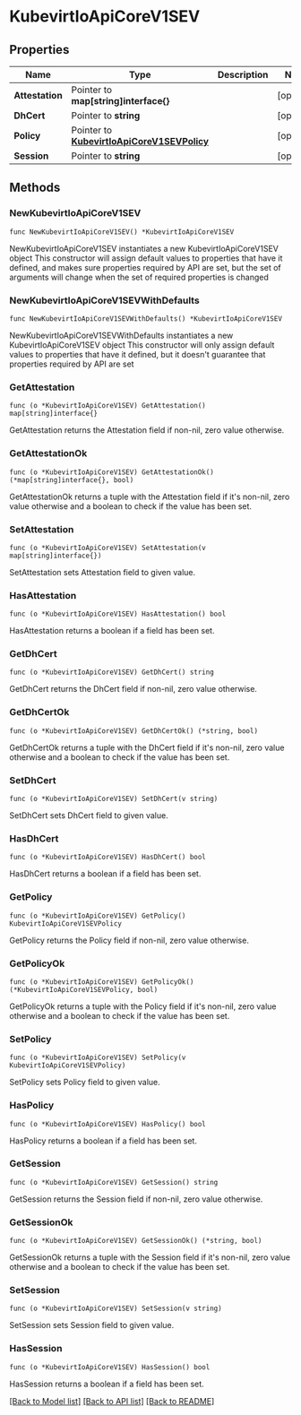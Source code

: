 # KubevirtIoApiCoreV1SEV

## Properties

Name | Type | Description | Notes
------------ | ------------- | ------------- | -------------
**Attestation** | Pointer to **map[string]interface{}** |  | [optional] 
**DhCert** | Pointer to **string** |  | [optional] 
**Policy** | Pointer to [**KubevirtIoApiCoreV1SEVPolicy**](KubevirtIoApiCoreV1SEVPolicy.md) |  | [optional] 
**Session** | Pointer to **string** |  | [optional] 

## Methods

### NewKubevirtIoApiCoreV1SEV

`func NewKubevirtIoApiCoreV1SEV() *KubevirtIoApiCoreV1SEV`

NewKubevirtIoApiCoreV1SEV instantiates a new KubevirtIoApiCoreV1SEV object
This constructor will assign default values to properties that have it defined,
and makes sure properties required by API are set, but the set of arguments
will change when the set of required properties is changed

### NewKubevirtIoApiCoreV1SEVWithDefaults

`func NewKubevirtIoApiCoreV1SEVWithDefaults() *KubevirtIoApiCoreV1SEV`

NewKubevirtIoApiCoreV1SEVWithDefaults instantiates a new KubevirtIoApiCoreV1SEV object
This constructor will only assign default values to properties that have it defined,
but it doesn't guarantee that properties required by API are set

### GetAttestation

`func (o *KubevirtIoApiCoreV1SEV) GetAttestation() map[string]interface{}`

GetAttestation returns the Attestation field if non-nil, zero value otherwise.

### GetAttestationOk

`func (o *KubevirtIoApiCoreV1SEV) GetAttestationOk() (*map[string]interface{}, bool)`

GetAttestationOk returns a tuple with the Attestation field if it's non-nil, zero value otherwise
and a boolean to check if the value has been set.

### SetAttestation

`func (o *KubevirtIoApiCoreV1SEV) SetAttestation(v map[string]interface{})`

SetAttestation sets Attestation field to given value.

### HasAttestation

`func (o *KubevirtIoApiCoreV1SEV) HasAttestation() bool`

HasAttestation returns a boolean if a field has been set.

### GetDhCert

`func (o *KubevirtIoApiCoreV1SEV) GetDhCert() string`

GetDhCert returns the DhCert field if non-nil, zero value otherwise.

### GetDhCertOk

`func (o *KubevirtIoApiCoreV1SEV) GetDhCertOk() (*string, bool)`

GetDhCertOk returns a tuple with the DhCert field if it's non-nil, zero value otherwise
and a boolean to check if the value has been set.

### SetDhCert

`func (o *KubevirtIoApiCoreV1SEV) SetDhCert(v string)`

SetDhCert sets DhCert field to given value.

### HasDhCert

`func (o *KubevirtIoApiCoreV1SEV) HasDhCert() bool`

HasDhCert returns a boolean if a field has been set.

### GetPolicy

`func (o *KubevirtIoApiCoreV1SEV) GetPolicy() KubevirtIoApiCoreV1SEVPolicy`

GetPolicy returns the Policy field if non-nil, zero value otherwise.

### GetPolicyOk

`func (o *KubevirtIoApiCoreV1SEV) GetPolicyOk() (*KubevirtIoApiCoreV1SEVPolicy, bool)`

GetPolicyOk returns a tuple with the Policy field if it's non-nil, zero value otherwise
and a boolean to check if the value has been set.

### SetPolicy

`func (o *KubevirtIoApiCoreV1SEV) SetPolicy(v KubevirtIoApiCoreV1SEVPolicy)`

SetPolicy sets Policy field to given value.

### HasPolicy

`func (o *KubevirtIoApiCoreV1SEV) HasPolicy() bool`

HasPolicy returns a boolean if a field has been set.

### GetSession

`func (o *KubevirtIoApiCoreV1SEV) GetSession() string`

GetSession returns the Session field if non-nil, zero value otherwise.

### GetSessionOk

`func (o *KubevirtIoApiCoreV1SEV) GetSessionOk() (*string, bool)`

GetSessionOk returns a tuple with the Session field if it's non-nil, zero value otherwise
and a boolean to check if the value has been set.

### SetSession

`func (o *KubevirtIoApiCoreV1SEV) SetSession(v string)`

SetSession sets Session field to given value.

### HasSession

`func (o *KubevirtIoApiCoreV1SEV) HasSession() bool`

HasSession returns a boolean if a field has been set.


[[Back to Model list]](../README.md#documentation-for-models) [[Back to API list]](../README.md#documentation-for-api-endpoints) [[Back to README]](../README.md)


